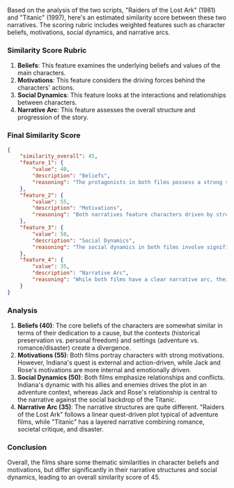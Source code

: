 Based on the analysis of the two scripts, "Raiders of the Lost Ark" (1981) and "Titanic" (1997), here's an estimated similarity score between these two narratives. The scoring rubric includes weighted features such as character beliefs, motivations, social dynamics, and narrative arcs.

### Similarity Score Rubric
1. **Beliefs**: This feature examines the underlying beliefs and values of the main characters.
2. **Motivations**: This feature considers the driving forces behind the characters' actions.
3. **Social Dynamics**: This feature looks at the interactions and relationships between characters.
4. **Narrative Arc**: This feature assesses the overall structure and progression of the story.

### Final Similarity Score

```json
{
    "similarity_overall": 45,
    "feature_1": {
        "value": 40,
        "description": "Beliefs",
        "reasoning": "The protagonists in both films possess a strong sense of adventure and a belief in their respective missions. Indiana Jones believes in the importance of preserving historical artifacts, while Jack and Rose believe in living life to the fullest despite societal constraints."
    },
    "feature_2": {
        "value": 55,
        "description": "Motivations",
        "reasoning": "Both narratives feature characters driven by strong motivations. Indiana Jones is motivated by the pursuit of historical relics and their protection from nefarious forces, while Jack and Rose are driven by their desire for freedom and love. However, the motivations are expressed differently given the context of adventure versus romance."
    },
    "feature_3": {
        "value": 50,
        "description": "Social Dynamics",
        "reasoning": "The social dynamics in both films involve significant relationships and conflicts. 'Raiders of the Lost Ark' features Indiana Jones's interactions with allies and antagonists, while 'Titanic' focuses on the romantic relationship between Jack and Rose amidst class struggles. The interactions are central to the plot in both narratives."
    },
    "feature_4": {
        "value": 35,
        "description": "Narrative Arc",
        "reasoning": "While both films have a clear narrative arc, their structures differ. 'Raiders of the Lost Ark' follows a classic adventure arc with a quest and numerous action sequences, while 'Titanic' combines romance and disaster genres, focusing on the development of the central relationship against the backdrop of the sinking ship."
    }
}
```

### Analysis
1. **Beliefs (40)**: The core beliefs of the characters are somewhat similar in terms of their dedication to a cause, but the contexts (historical preservation vs. personal freedom) and settings (adventure vs. romance/disaster) create a divergence.
2. **Motivations (55)**: Both films portray characters with strong motivations. However, Indiana's quest is external and action-driven, while Jack and Rose's motivations are more internal and emotionally driven.
3. **Social Dynamics (50)**: Both films emphasize relationships and conflicts. Indiana's dynamic with his allies and enemies drives the plot in an adventure context, whereas Jack and Rose's relationship is central to the narrative against the social backdrop of the Titanic.
4. **Narrative Arc (35)**: The narrative structures are quite different. "Raiders of the Lost Ark" follows a linear quest-driven plot typical of adventure films, while "Titanic" has a layered narrative combining romance, societal critique, and disaster.

### Conclusion
Overall, the films share some thematic similarities in character beliefs and motivations, but differ significantly in their narrative structures and social dynamics, leading to an overall similarity score of 45.